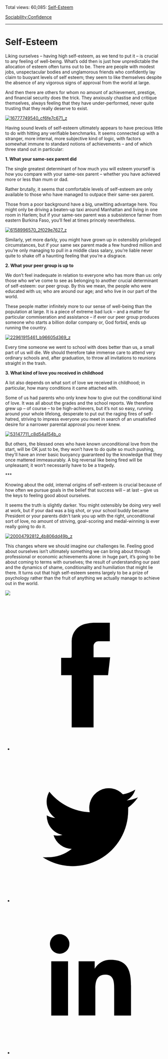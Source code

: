 Total views: 60,085: [Self-Esteem](https://www.theschooloflife.com/thebookoflife/self-esteem/)

[Sociability:](https://www.theschooloflife.com/thebookoflife/category/sociability/)[Confidence](https://www.theschooloflife.com/thebookoflife/category/sociability/confidence/)

* * *

# Self-Esteem
<style>
						.alignnone {
  display: block;
  margin-left: auto;
  margin-right: auto;
  align: center:
}

.addtoany_share_save_container {
display:none;
}

.wp-block-image {
		display: block;
  margin-left: auto;
  margin-right: auto;
  width: 50%;
}

.aligncenter {
display: block;
  margin-left: auto;
  margin-right: auto;
  align: center:
}

@media only screen and (max-width: 500px) {
  .wp-block-image {
		display: block;
  margin-left: auto;
  margin-right: auto;
  width: 100%;
} }

h1 {max-width: 600px !important;
}
.s18-single-post .content-area .site-main article .post-cat-header-display + .old-wrapper p {
    font-size: 1.200em
}
						</style>

Liking ourselves – having high self-esteem, as we tend to put it – is crucial to any feeling of well-being. What’s odd then is just how unpredictable the allocation of esteem often turns out to be. There are people with modest jobs, unspectacular bodies and unglamorous friends who confidently lay claim to buoyant levels of self esteem; they seem to like themselves despite the absence of any vigorous signs of approval from the world at large.

And then there are others for whom no amount of achievement, prestige, and financial security does the trick. They anxiously chastise and critique themselves, always feeling that they have under-performed, never quite trusting that they really deserve to exist.

[![16777749540_cf6fe7c671_z](https://www.theschooloflife.com/thebookoflife/wp-content/uploads/2016/01/16777749540_cf6fe7c671_z.jpg)](http://www.thebookoflife.org/wp-content/uploads/2016/01/16777749540_cf6fe7c671_z.jpg)

Having sound levels of self-esteem ultimately appears to have precious little to do with hitting any verifiable benchmarks. It seems connected up with a stranger, more internal, more subjective kind of logic, with factors somewhat immune to standard notions of achievements – and of which three stand out in particular:

**1. What your same-sex parent did**

The single greatest determinant of how much you will esteem yourself is how you compare with your same-sex parent – whether you have achieved more or less than mum or dad.

Rather brutally, it seems that comfortable levels of self-esteem are only available to those who have managed to outpace their same-sex parent.

Those from a poor background have a big, unwitting advantage here. You might only be driving a beaten-up taxi around Manhattan and living in one room in Harlem; but if your same-sex parent was a subsistence farmer from eastern Burkina Faso, you’ll feel at times princely nevertheless.

[![6158996570_2f029e7627_z](https://www.theschooloflife.com/thebookoflife/wp-content/uploads/2016/01/6158996570_2f029e7627_z.jpg)](http://www.thebookoflife.org/wp-content/uploads/2016/01/6158996570_2f029e7627_z.jpg)

Similarly, yet more darkly, you might have grown up in ostensibly privileged circumstances, but if your same sex parent made a few hundred million and you’re only managing to pull in a middle class salary, you’re liable never quite to shake off a haunting feeling that you’re a disgrace.

**2. What your peer group is up to**

We don’t feel inadequate in relation to everyone who has more than us: only those who we’ve come to see as belonging to another crucial determinant of self-esteem: our peer group. By this we mean, the people who were educated with us; who are around our age; and who live in our part of the world.

These people matter infinitely more to our sense of well-being than the population at large. It is a piece of extreme bad luck – and a matter for particular commiseration and assistance – if ever our peer group produces someone who starts a billion dollar company or, God forbid, ends up running the country.

[![22961915461_b96605d369_z](https://www.theschooloflife.com/thebookoflife/wp-content/uploads/2016/01/22961915461_b96605d369_z.jpg)](http://www.thebookoflife.org/wp-content/uploads/2016/01/22961915461_b96605d369_z.jpg)

Every time someone we went to school with does better than us, a small part of us will die. We should therefore take immense care to attend very ordinary schools and, after graduation, to throw all invitations to reunions straight in the trash.

**3. What kind of love you received in childhood**

A lot also depends on what sort of love we received in childhood; in particular, how many conditions it came attached with.

Some of us had parents who only knew how to give out the conditional kind of love. It was all about the grades and the school reports. We therefore grew up – of course – to be high-achievers, but it’s not so easy, running around your whole lifelong, desperate to put out the raging fires of self-hatred, striving to impress everyone you meet in search of an unsatisfied desire for a narrower parental approval you never knew.

[![53147711_c8d54a154b_o](https://www.theschooloflife.com/thebookoflife/wp-content/uploads/2016/01/53147711_c8d54a154b_o.jpg)](http://www.thebookoflife.org/wp-content/uploads/2016/01/53147711_c8d54a154b_o.jpg)

But others, the blessed ones who have known unconditional love from the start, will be OK just to be, they won’t have to do quite so much pushing, they’ll have an inner basic buoyancy guaranteed by the knowledge that they once mattered immeasurably. A big reversal like being fired will be unpleasant; it won’t necessarily have to be a tragedy.

\*\*\*

Knowing about the odd, internal origins of self-esteem is crucial because of how often we pursue goals in the belief that success will – at last – give us the keys to feeling good about ourselves.

It seems the truth is slightly darker. You might ostensibly be doing very well at work, but if your dad was a big shot, or your school buddy became President or your parents didn’t tank you up with the right, unconditional sort of love, no amount of striving, goal-scoring and medal-winning is ever really going to do it.

[![20004792812_4b806dd49b_z](https://www.theschooloflife.com/thebookoflife/wp-content/uploads/2016/01/20004792812_4b806dd49b_z.jpg)](http://www.thebookoflife.org/wp-content/uploads/2016/01/20004792812_4b806dd49b_z.jpg)

This changes where we should imagine our challenges lie. Feeling good about ourselves isn’t ultimately something we can bring about through professional or economic achievements alone: in huge part, it’s going to be about coming to terms with ourselves; the result of understanding our past and the dynamics of shame, conditionality and humiliation that might lie there. It turns out that high self-esteem seems largely to be a prize of psychology rather than the fruit of anything we actually manage to achieve out in the world.

[![](https://img.youtube.com/vi/wC9S_fFMnaU/0.jpg)](https://www.youtube.com/embed/wC9S_fFMnaU '')
<style>
    .iframe-class { display: block !important; }
</style>

- [<svg xmlns="http://www.w3.org/2000/svg" viewbox="0 0 26 26"><title>Facebook</title>
                    <g>
                        <path d="M8.38,10H9.92c.2,0,.29,0,.29-.28,0-.82,0-1.64,0-2.46a3.05,3.05,0,0,1,2.57-3.15A7.22,7.22,0,0,1,14,3.95c.86,0,1.71,0,2.57,0h.25v3.2h-2A.85.85,0,0,0,14,8c0,.62,0,1.24,0,1.91h2.87L16.51,13H14v9H10.21V13H8.38Z"></path>
                    </g>
                </svg>](http://www.facebook.com/sharer/sharer.php?u=https://www.theschooloflife.com/thebookoflife/self-esteem/)
- [<svg xmlns="http://www.w3.org/2000/svg" viewbox="0 0 26 26"><title>Twitter</title>
                    <path d="M21.69,7.9a6.75,6.75,0,0,1-1.94.53,3.39,3.39,0,0,0,1.48-1.87,6.76,6.76,0,0,1-2.14.82,3.38,3.38,0,0,0-5.75,3.08,9.59,9.59,0,0,1-7-3.53,3.38,3.38,0,0,0,1,4.51A3.36,3.36,0,0,1,5.89,11v0A3.38,3.38,0,0,0,8.6,14.37a3.39,3.39,0,0,1-1.53.06,3.38,3.38,0,0,0,3.15,2.35A6.78,6.78,0,0,1,6,18.22a6.87,6.87,0,0,1-.81,0A9.6,9.6,0,0,0,20,10.08q0-.22,0-.44A6.86,6.86,0,0,0,21.69,7.9Z"></path>
                </svg>](http://twitter.com/share?url=https://www.theschooloflife.com/thebookoflife/self-esteem/&text=&via=theschooloflife)
- [<svg xmlns="http://www.w3.org/2000/svg" viewbox="0 0 26 26"><title>LinkedIn</title>
<path class="cls-2" d="M6.67,10H9.58v9.36H6.67ZM8.13,5.32A1.69,1.69,0,1,1,6.44,7,1.69,1.69,0,0,1,8.13,5.32"></path><path class="cls-2" d="M11.41,10H14.2v1.28h0A3.06,3.06,0,0,1,17,9.75c2.95,0,3.49,1.94,3.49,4.46v5.14H17.57V14.79c0-1.09,0-2.48-1.51-2.48s-1.75,1.18-1.75,2.4v4.63H11.41Z"></path></svg>](https://www.linkedin.com/shareArticle?mini=true&url=https://www.theschooloflife.com/thebookoflife/self-esteem/)
